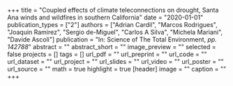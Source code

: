 +++
title = "Coupled effects of climate teleconnections on drought, Santa Ana winds and wildfires in southern California"
date = "2020-01-01"
publication_types = ["2"]
authors = ["Adrian Cardil", "Marcos Rodrigues", "Joaquin Ramirez", "Sergio de-Miguel", "Carlos A Silva", "Michela Mariani", "Davide Ascoli"]
publication = "In: Science of The Total Environment, _pp. 142788_"
abstract = ""
abstract_short = ""
image_preview = ""
selected = false
projects = []
tags = []
url_pdf = ""
url_preprint = ""
url_code = ""
url_dataset = ""
url_project = ""
url_slides = ""
url_video = ""
url_poster = ""
url_source = ""
math = true
highlight = true
[header]
image = ""
caption = ""
+++
